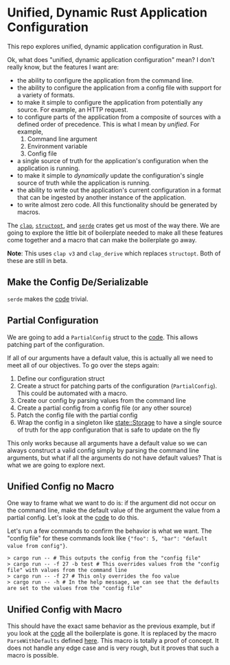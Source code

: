 # Unified, Dynamic Rust Application Configuration

This repo explores unified, dynamic application configuration in Rust.

Ok, what does "unified, dynamic application configuration" mean? I don't really know, but the features I want are:

- the ability to configure the application from the command line.
- the ability to configure the application from a config file with support for a variety of formats.
- to make it simple to configure the application from potentially any source. For example, an HTTP request.
- to configure parts of the application from a composite of sources with a defined order of precedence. This is what I mean by _unified_. For example,
  1. Command line argument
  2. Environment variable
  3. Config file
- a single source of truth for the application's configuration when the application is running.
- to make it simple to _dynamically_ update the configuration's single source of truth while the application is running.
- the ability to write out the application's current configuration in a format that can be ingested by another instance of the application.
- to write almost zero code. All this functionality should be generated by macros.

The [`clap`](https://github.com/clap-rs/clap), [`structopt`](https://github.com/TeXitoi/structopt), and [`serde`](https://github.com/serde-rs/serde) crates get us most of the way there. We are going to explore the little bit of boilerplate needed to make all these features come together and a macro that can make the boilerplate go away.

**Note**: This uses `clap v3` and `clap_derive` which replaces `structopt`. Both of these are still in beta.

## Make the Config De/Serializable

`serde` makes the [code](0_serde_config/src/main.rs) trivial.

## Partial Configuration

We are going to add a `PartialConfig` struct to the [code](1_partial_config/src/main.rs). This allows patching part of the configuration.

If all of our arguments have a default value, this is actually all we need to meet all of our objectives. To go over the steps again:

1. Define our configuration struct
2. Create a struct for patching parts of the configuration (`PartialConfig`). This could be automated with a macro.
3. Create our config by parsing values from the command line
4. Create a partial config from a config file (or any other source)
5. Patch the config file with the partial config
6. Wrap the config in a singleton like [state::Storage](https://sergio.bz/rustdocs/state/struct.Storage.html) to have a single source of truth for the app configuration that is safe to update on the fly

This only works because all arguments have a default value so we can always construct a valid config simply by parsing the command line arguments, but what if all the arguments do not have default values? That is what we are going to explore next.

## Unified Config no Macro

One way to frame what we want to do is: if the argument did not occur on the command line, make the default value of the argument the value from a partial config. Let's look at the [code](2_unified_config_no_macro/src/main.rs) to do this.

Let's run a few commands to confirm the behavior is what we want. The "config file" for these commands look like `{"foo": 5, "bar": "default value from config"}`.

    > cargo run -- # This outputs the config from the "config file"
    > cargo run -- -f 27 -b test # This overrides values from the "config file" with values from the command line
    > cargo run -- -f 27 # This only overrides the foo value
    > cargo run -- -h # In the help message, we can see that the defaults are set to the values from the "config file"

## Unified Config with Macro

This should have the exact same behavior as the previous example, but if you look at the [code](3_unified_config_with_macro/src/main.rs) all the boilerplate is gone. It is replaced by the macro `ParseWithDefaults` defined [here](parse_with_defaults_derive/src/lib.rs). This macro is totally a proof of concept. It does not handle any edge case and is very rough, but it proves that such a macro is possible.
